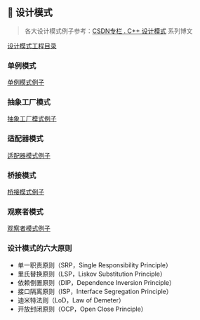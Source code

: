 ## 📏 设计模式

> 各大设计模式例子参考：[CSDN专栏 . C++ 设计模式](https://blog.csdn.net/liang19890820/article/details/66974516) 系列博文

[设计模式工程目录](DesignPattern/readme.md)

### 单例模式

[单例模式例子](DesignPattern/SingletonPattern/readme.md)

### 抽象工厂模式

[抽象工厂模式例子](DesignPattern/AbstractFactoryPattern/readme.md)

### 适配器模式

[适配器模式例子](DesignPattern/AdapterPattern/readme.md)

### 桥接模式

[桥接模式例子](DesignPattern/BridgePattern/readme.md)

### 观察者模式

[观察者模式例子](DesignPattern/ObserverPattern/readme.md)

### 设计模式的六大原则

* 单一职责原则（SRP，Single Responsibility Principle）
* 里氏替换原则（LSP，Liskov Substitution Principle）
* 依赖倒置原则（DIP，Dependence Inversion Principle）
* 接口隔离原则（ISP，Interface Segregation Principle）
* 迪米特法则（LoD，Law of Demeter）
* 开放封闭原则（OCP，Open Close Principle）